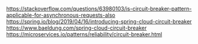 https://stackoverflow.com/questions/63980103/is-circuit-breaker-pattern-applicable-for-asynchronous-requests-also
https://spring.io/blog/2019/04/16/introducing-spring-cloud-circuit-breaker
https://www.baeldung.com/spring-cloud-circuit-breaker
https://microservices.io/patterns/reliability/circuit-breaker.html
